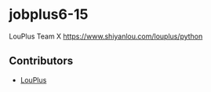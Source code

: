 # jobplus6-15

LouPlus Team X https://www.shiyanlou.com/louplus/python

## Contributors

* [LouPlus](https://github.com/LouPlus)
